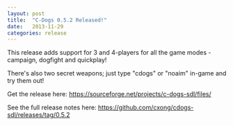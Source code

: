 ```yaml
---
layout: post
title:  "C-Dogs 0.5.2 Released!"
date:   2013-11-29
categories: release
---
```


This release adds support for 3 and 4-players for all the game modes - campaign, dogfight and quickplay!

There's also two secret weapons; just type "cdogs" or "noaim" in-game and try them out!

Get the release here: <https://sourceforge.net/projects/c-dogs-sdl/files/>

See the full release notes here: <https://github.com/cxong/cdogs-sdl/releases/tag/0.5.2>